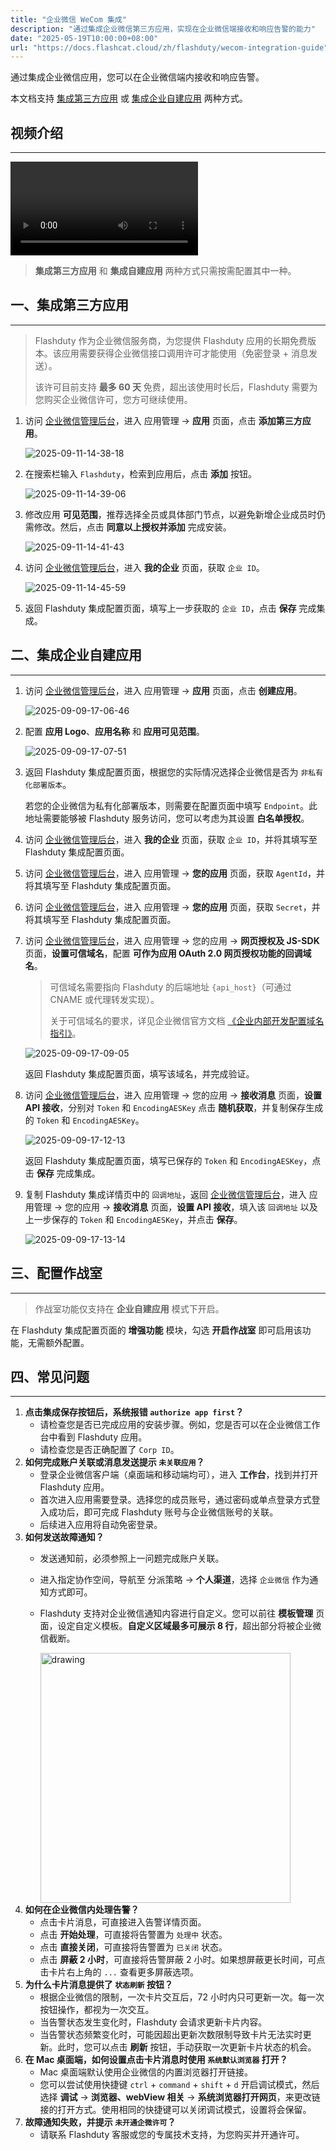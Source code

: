 ```yaml
---
title: "企业微信 WeCom 集成"
description: "通过集成企业微信第三方应用，实现在企业微信端接收和响应告警的能力"
date: "2025-05-19T10:00:00+08:00"
url: "https://docs.flashcat.cloud/zh/flashduty/wecom-integration-guide"
---
```


通过集成企业微信应用，您可以在企业微信端内接收和响应告警。

本文档支持 [集成第三方应用](#third-party) 或 [集成企业自建应用](#self) 两种方式。

<div class="hide">

## 视频介绍

---

<Video src="https://download.flashcat.cloud/flashduty/video/wechat.mp4"></Video>

</div>

> **集成第三方应用** 和 **集成自建应用** 两种方式只需按需配置其中一种。

<span id="third-party"></span>

## 一、集成第三方应用

---

> Flashduty 作为企业微信服务商，为您提供 Flashduty 应用的长期免费版本。该应用需要获得企业微信接口调用许可才能使用（免密登录 + 消息发送）。
>
> 该许可目前支持 **最多 60 天** 免费，超出该使用时长后，Flashduty 需要为您购买企业微信许可，您方可继续使用。

1. 访问 [企业微信管理后台](https://work.weixin.qq.com/wework_admin/frame#apps)，进入 应用管理 → **应用** 页面，点击 **添加第三方应用**。

   ![2025-09-11-14-38-18](https://docs-cdn.flashcat.cloud/images/png/c02371e3e2e63ed54687127e9d1e5130.png)

2. 在搜索栏输入 `Flashduty`，检索到应用后，点击 **添加** 按钮。

   ![2025-09-11-14-39-06](https://docs-cdn.flashcat.cloud/images/png/6e476fa462d64e4b2fca9350aec3163f.png)

3. 修改应用 **可见范围**，推荐选择全员或具体部门节点，以避免新增企业成员时仍需修改。然后，点击 **同意以上授权并添加** 完成安装。

   ![2025-09-11-14-41-43](https://docs-cdn.flashcat.cloud/images/png/4b4d8bfbf7d97e3bcbd4ace800ff4390.png)

4. 访问 [企业微信管理后台](https://work.weixin.qq.com/wework_admin/frame#apps)，进入 **我的企业** 页面，获取 `企业 ID`。

   ![2025-09-11-14-45-59](https://docs-cdn.flashcat.cloud/images/png/cc887d8f20433c0427c15ef4f377578c.png)

5. 返回 Flashduty 集成配置页面，填写上一步获取的 `企业 ID`，点击 **保存** 完成集成。

<span id="self"></span>

## 二、集成企业自建应用

---

1. 访问 [企业微信管理后台](https://work.weixin.qq.com/wework_admin/frame#apps)，进入 应用管理 → **应用** 页面，点击 **创建应用**。

   ![2025-09-09-17-06-46](https://docs-cdn.flashcat.cloud/images/png/06dc41d1f832619fce3e7c87fba03ced.png)

2. 配置 **应用 Logo**、**应用名称** 和 **应用可见范围**。

   ![2025-09-09-17-07-51](https://docs-cdn.flashcat.cloud/images/png/18cc9e9e35da7a71da70ca656d5d9814.png)

3. 返回 Flashduty 集成配置页面，根据您的实际情况选择企业微信是否为 `非私有化部署版本`。

   若您的企业微信为私有化部署版本，则需要在配置页面中填写 `Endpoint`。此地址需要能够被 Flashduty 服务访问，您可以考虑为其设置 **白名单授权**。

4. 访问 [企业微信管理后台](https://work.weixin.qq.com/wework_admin/frame#apps)，进入 **我的企业** 页面，获取 `企业 ID`，并将其填写至 Flashduty 集成配置页面。

5. 访问 [企业微信管理后台](https://work.weixin.qq.com/wework_admin/frame#apps)，进入 应用管理 → **您的应用** 页面，获取 `AgentId`，并将其填写至 Flashduty 集成配置页面。

6. 访问 [企业微信管理后台](https://work.weixin.qq.com/wework_admin/frame#apps)，进入 应用管理 → **您的应用** 页面，获取 `Secret`，并将其填写至 Flashduty 集成配置页面。

7. 访问 [企业微信管理后台](https://work.weixin.qq.com/wework_admin/frame#apps)，进入 应用管理 → 您的应用 → **网页授权及 JS-SDK** 页面，**设置可信域名**，配置 **可作为应用 OAuth 2.0 网页授权功能的回调域名**。

   > 可信域名需要指向 Flashduty 的后端地址 `{api_host}`（可通过 CNAME 或代理转发实现）。
   >
   > 关于可信域名的要求，详见企业微信官方文档 [《企业内部开发配置域名指引》](https://open.work.weixin.qq.com/wwopen/common/readDocument/40754)。

   ![2025-09-09-17-09-05](https://docs-cdn.flashcat.cloud/images/png/d8f2d78c310330d2b27cd0f744e5733c.png)

   返回 Flashduty 集成配置页面，填写该域名，并完成验证。

8. 访问 [企业微信管理后台](https://work.weixin.qq.com/wework_admin/frame#apps)，进入 应用管理 → 您的应用 → **接收消息** 页面，**设置 API 接收**，分别对 `Token` 和 `EncodingAESKey` 点击 **随机获取**，并复制保存生成的 `Token` 和 `EncodingAESKey`。

   ![2025-09-09-17-12-13](https://docs-cdn.flashcat.cloud/images/png/b689fe99780788309b327ffb5faee50b.png)

   返回 Flashduty 集成配置页面，填写已保存的 `Token` 和 `EncodingAESKey`，点击 **保存** 完成集成。

9. 复制 Flashduty 集成详情页中的 `回调地址`，返回 [企业微信管理后台](https://work.weixin.qq.com/wework_admin/frame#apps)，进入 应用管理 → 您的应用 → **接收消息** 页面，**设置 API 接收**，填入该 `回调地址` 以及上一步保存的 `Token` 和 `EncodingAESKey`，并点击 **保存**。

   ![2025-09-09-17-13-14](https://docs-cdn.flashcat.cloud/images/png/c3534c0afd8c5b868c943162acd2b6a8.png)

## 三、配置作战室

---

> 作战室功能仅支持在 **企业自建应用** 模式下开启。

在 Flashduty 集成配置页面的 **增强功能** 模块，勾选 **开启作战室** 即可启用该功能，无需额外配置。

## 四、常见问题

---

1. **点击集成保存按钮后，系统报错 `authorize app first`？**
   - 请检查您是否已完成应用的安装步骤。例如，您是否可以在企业微信工作台中看到 Flashduty 应用。
   - 请检查您是否正确配置了 `Corp ID`。
2. **如何完成账户关联或消息发送提示 `未关联应用`？**
   - 登录企业微信客户端（桌面端和移动端均可），进入 **工作台**，找到并打开 Flashduty 应用。
   - 首次进入应用需要登录。选择您的成员账号，通过密码或单点登录方式登入成功后，即可完成 Flashduty 账号与企业微信账号的关联。
   - 后续进入应用将自动免密登录。
3. **如何发送故障通知？**
   - 发送通知前，必须参照上一问题完成账户关联。
   - 进入指定协作空间，导航至 分派策略 → **个人渠道**，选择 `企业微信` 作为通知方式即可。
   - Flashduty 支持对企业微信通知内容进行自定义。您可以前往 **模板管理** 页面，设定自定义模板。**自定义区域最多可展示 8 行**，超出部分将被企业微信截断。

     <img src="https://download.flashcat.cloud/wecom-app-message.png" alt="drawing" width="400"/>
4. **如何在企业微信内处理告警？**
   - 点击卡片消息，可直接进入告警详情页面。
   - 点击 **开始处理**，可直接将告警置为 `处理中` 状态。
   - 点击 **直接关闭**，可直接将告警置为 `已关闭` 状态。
   - 点击 **屏蔽 2 小时**，可直接将告警屏蔽 2 小时。如果想屏蔽更长时间，可点击卡片右上角的 `...` 查看更多屏蔽选项。
5. **为什么卡片消息提供了 `状态刷新` 按钮？**
   - 根据企业微信的限制，一次卡片交互后，72 小时内只可更新一次。每一次按钮操作，都视为一次交互。
   - 当告警状态发生变化时，Flashduty 会请求更新卡片内容。
   - 当告警状态频繁变化时，可能因超出更新次数限制导致卡片无法实时更新。此时，您可以点击 **刷新** 按钮，手动获取一次更新卡片状态的机会。
6. **在 Mac 桌面端，如何设置点击卡片消息时使用 `系统默认浏览器` 打开？**
   - Mac 桌面端默认使用企业微信的内置浏览器打开链接。
   - 您可以尝试使用快捷键 `ctrl` + `command` + `shift` + `d` 开启调试模式，然后选择 **调试** → **浏览器、webView 相关** → **系统浏览器打开网页**，来更改链接的打开方式。使用相同的快捷键可以关闭调试模式，设置将会保留。
7. **故障通知失败，并提示 `未开通企微许可`？**
   - 请联系 Flashduty 客服或您的专属技术支持，为您购买并开通许可。
